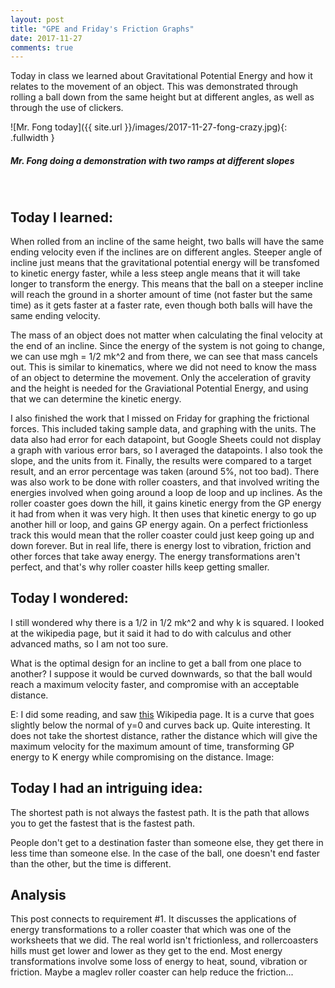 ```yaml
---
layout: post
title: "GPE and Friday's Friction Graphs"
date: 2017-11-27
comments: true
---
```


Today in class we learned about Gravitational Potential Energy and how it relates to the movement of an object. This was demonstrated through rolling a ball down from the same height but at different angles, as well as through the use of clickers.

![Mr. Fong today]({{ site.url }}/images/2017-11-27-fong-crazy.jpg){: .fullwidth }

##### Mr. Fong doing a demonstration with two ramps at different slopes

<br/>

## Today I learned:

When rolled from an incline of the same height, two balls will have the same ending velocity even if the inclines are on different angles. Steeper angle of incline just means that the gravitational potential energy will be transfomed to kinetic energy faster, while a less steep angle means that it will take longer to transform the energy. This means that the ball on a steeper incline will reach the ground in a shorter amount of time (not faster but the same time) as it gets faster at a faster rate, even though both balls will have the same ending velocity.

The mass of an object does not matter when calculating the final velocity at the end of an incline. Since the energy of the system is not going to change, we can use mgh = 1/2 mk^2 and from there, we can see that mass cancels out. This is similar to kinematics, where we did not need to know the mass of an object to determine the movement. Only the acceleration of gravity and the height is needed for the Graviational Potential Energy, and using that we can determine the kinetic energy.

I also finished the work that I missed on Friday for graphing the frictional forces. This included taking sample data, and graphing with the units. The data also had error for each datapoint, but Google Sheets could not display a graph with various error bars, so I averaged the datapoints. I also took the slope, and the units from it. Finally, the results were compared to a target result, and an error percentage was taken (around 5%, not too bad). There was also work to be done with roller coasters, and that involved writing the energies involved when going around a loop de loop and up inclines. As the roller coaster goes down the hill, it gains kinetic energy from the GP energy it had from when it was very high. It then uses that kinetic energy to go up another hill or loop, and gains GP energy again. On a perfect frictionless track this would mean that the roller coaster could just keep going up and down forever. But in real life, there is energy lost to vibration, friction and other forces that take away energy. The energy transformations aren't perfect, and that's why roller coaster hills keep getting smaller.

## Today I wondered:

I still wondered why there is a 1/2 in 1/2 mk^2 and why k is squared. I looked at the wikipedia page, but it said it had to do with calculus and other advanced maths, so I am not too sure.

What is the optimal design for an incline to get a ball from one place to another? I suppose it would be curved downwards, so that the ball would reach a maximum velocity faster, and compromise with an acceptable distance.

E: I did some reading, and saw <a href="https://en.wikipedia.org/wiki/Brachistochrone_curve">this</a> Wikipedia page. It is a curve that goes slightly below the normal of y=0 and curves back up. Quite interesting. It does not take the shortest distance, rather the distance which will give the maximum velocity for the maximum amount of time, transforming GP energy to K energy while compromising on the distance. Image:

## Today I had an intriguing idea:

The shortest path is not always the fastest path. It is the path that allows you to get the fastest that is the fastest path. 

People don't get to a destination faster than someone else, they get there in less time than someone else. In the case of the ball, one doesn't end faster than the other, but the time is different.

## Analysis

This post connects to requirement #1.  It discusses the applications of energy transformations to a roller coaster that which was one of the worksheets that we did. The real world isn't frictionless, and rollercoasters hills must get lower and lower as they get to the end. Most energy transformations involve some loss of energy to heat, sound, vibration or friction. Maybe a maglev roller coaster can help reduce the friction...